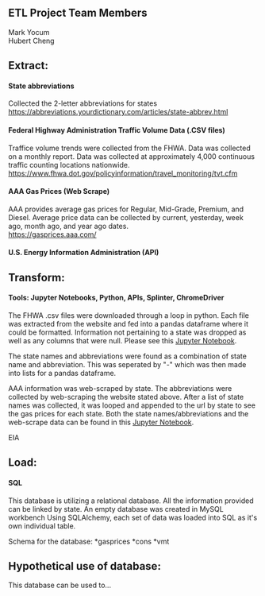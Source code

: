 ## ETL Project Team Members
Mark Yocum<br />
Hubert Cheng

## Extract:

#### State abbreviations

Collected the 2-letter abbreviations for states<br />
https://abbreviations.yourdictionary.com/articles/state-abbrev.html

#### Federal Highway Administration Traffic Volume Data (.CSV files)
Traffice volume trends were collected from the FHWA.  Data was collected on a monthly report.  Data was collected at approximately 4,000 continuous traffic
counting locations nationwide.<br />
https://www.fhwa.dot.gov/policyinformation/travel_monitoring/tvt.cfm

#### AAA Gas Prices (Web Scrape)
AAA provides average gas prices for Regular, Mid-Grade, Premium, and Diesel.  Average price data can be collected by current, yesterday, week ago, month ago, and year ago dates.<br />
https://gasprices.aaa.com/

#### U.S. Energy Information Administration (API)


## Transform:

#### Tools: Jupyter Notebooks, Python, APIs, Splinter, ChromeDriver
    
The FHWA .csv files were downloaded through a loop in python.  Each file was extracted from the website and fed into a pandas dataframe where it could be 
formatted.  Information not pertaining to a state was dropped as well as any columns that were null.  Please see this [Jupyter Notebook](https://github.com/MarkYocumII/ETL_project/blob/master/State_vmt.ipynb).

The state names and abbreviations were found as a combination of state name and abbreviation.  This was seperated by "-" which was then made into lists for a pandas dataframe.

AAA information was web-scraped by state.  The abbreviations were collected by web-scraping the website stated above.  After a list of state names was collected, it was looped and appended to the url by state to see the gas prices for each state. Both the state names/abbreviations and the web-scrape data can be found in this [Jupyter Notebook](https://github.com/MarkYocumII/ETL_project/blob/master/Gas%20Price%20Scrape.ipynb).

EIA 

## Load:

#### SQL

This database is utilizing a relational database.  All the information provided can be linked by state.  An empty database was created in MySQL workbench
Using SQLAlchemy, each set of data was loaded into SQL as it's own individual table.

Schema for the database:
*gasprices
*cons
*vmt


## Hypothetical use of database:

This database can be used to...
